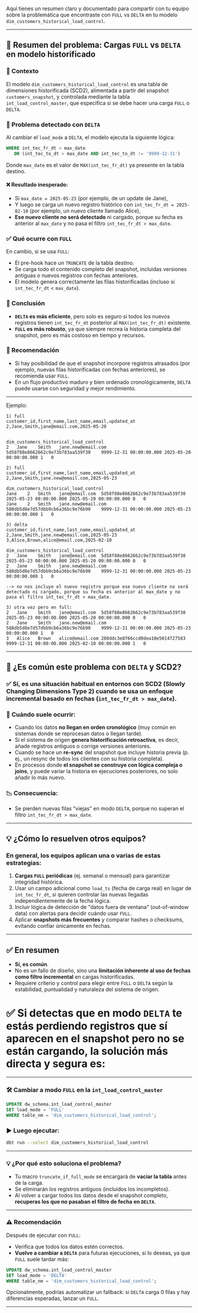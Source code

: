 Aquí tienes un resumen claro y documentado para compartir con tu equipo sobre la problemática que encontraste con `FULL` vs `DELTA` en tu modelo `dim_customers_historical_load_control`.

---

## 🧾 Resumen del problema: Cargas `FULL` vs `DELTA` en modelo historificado

### 🧩 Contexto

El modelo `dim_customers_historical_load_control` es una tabla de dimensiones historificada (SCD2), alimentada a partir del snapshot `customers_snapshot`, y controlada mediante la tabla `int_load_control_master`, que especifica si se debe hacer una carga `FULL` o `DELTA`.

### 🧨 Problema detectado con `DELTA`

Al cambiar el `load_mode` a `DELTA`, el modelo ejecuta la siguiente lógica:

```sql
WHERE int_tec_fr_dt > max_date
   OR (int_tec_to_dt > max_date AND int_tec_to_dt != '9999-12-31')
```

Donde `max_date` es el valor de `MAX(int_tec_fr_dt)` ya presente en la tabla destino.

#### ❌ Resultado inesperado:

* Si `max_date = 2025-05-23` (por ejemplo, de un update de Jane),
* Y luego se carga un nuevo registro histórico con `int_tec_fr_dt = 2025-02-10` (por ejemplo, un nuevo cliente llamado Alice),
* **Ese nuevo cliente no será detectado** ni cargado, porque su fecha es anterior al `max_date` y no pasa el filtro `int_tec_fr_dt > max_date`.

### ✅ Qué ocurre con `FULL`

En cambio, si se usa `FULL`:

* El pre-hook hace un `TRUNCATE` de la tabla destino.
* Se carga todo el contenido completo del snapshot, incluidas versiones antiguas o nuevos registros con fechas anteriores.
* El modelo genera correctamente las filas historificadas (incluso si `int_tec_fr_dt` < `max_date`).

### 🧠 Conclusión

* **`DELTA` es más eficiente**, pero solo es seguro si todos los nuevos registros tienen `int_tec_fr_dt` posterior al `MAX(int_tec_fr_dt)` existente.
* **`FULL` es más robusto**, ya que siempre recrea la historia completa del snapshot, pero es más costoso en tiempo y recursos.

### 🧩 Recomendación

* Si hay posibilidad de que el snapshot incorpore registros atrasados (por ejemplo, nuevas filas historificadas con fechas anteriores), se recomienda usar `FULL`.
* En un flujo productivo maduro y bien ordenado cronológicamente, `DELTA` puede usarse con seguridad y mejor rendimiento.

---

Ejemplo: 
```
1) full
customer_id,first_name,last_name,email,updated_at
2,Jane,Smith,jane@email.com,2025-05-20


dim_customers_historical_load_control
2	Jane	Smith	jane.new@email.com	5d58f88e8662662c9e73b783aa539f30	9999-12-31 00:00:00.000	2025-05-20 00:00:00.000	1	0
```

```
2) full
customer_id,first_name,last_name,email,updated_at
2,Jane,Smith,jane.new@email.com,2025-05-23

dim_customers_historical_load_control
Jane	2	Smith	jane@email.com	5d58f88e8662662c9e73b783aa539f30	2025-05-23 00:00:00.000	2025-05-20 00:00:00.000	0	0
Jane	2	Smith	jane.new@email.com	588db5d8e7d57dbb9cb6a36bc9e76b90	9999-12-31 00:00:00.000	2025-05-23 00:00:00.000	1	0
```

```
3) delta
customer_id,first_name,last_name,email,updated_at
2,Jane,Smith,jane.new@email.com,2025-05-23
3,Alice,Brown,alice@email.com,2025-02-10

dim_customers_historical_load_control
2	Jane	Smith	jane@email.com	5d58f88e8662662c9e73b783aa539f30	2025-05-23 00:00:00.000	2025-05-20 00:00:00.000	0	0
2	Jane	Smith	jane.new@email.com	588db5d8e7d57dbb9cb6a36bc9e76b90	9999-12-31 00:00:00.000	2025-05-23 00:00:00.000	1	0
```
```
--> no nos incluye el nuevo registro porque ese nuevo cliente no será detectado ni cargado, porque su fecha es anterior al max_date y no pasa el filtro int_tec_fr_dt > max_date.
```
```
3) otra vez pero en full: 
2	Jane	Smith	jane@email.com	5d58f88e8662662c9e73b783aa539f30	2025-05-23 00:00:00.000	2025-05-20 00:00:00.000	0	0
2	Jane	Smith	jane.new@email.com	588db5d8e7d57dbb9cb6a36bc9e76b90	9999-12-31 00:00:00.000	2025-05-23 00:00:00.000	1	0
3	Alice	Brown	alice@email.com	280ddc3e8f66ccd0dea10e5014727583	9999-12-31 00:00:00.000	2025-02-10 00:00:00.000	1	0
```


---

## 🧠 ¿Es común este problema con `DELTA` y SCD2?

### ✅ **Sí, es una situación habitual** en entornos con SCD2 (Slowly Changing Dimensions Type 2) cuando se usa un enfoque **incremental basado en fechas** (`int_tec_fr_dt > max_date`).

### 🧨 **Cuándo suele ocurrir:**

* Cuando los datos **no llegan en orden cronológico** (muy común en sistemas donde se reprocesan datos o llegan tarde).
* Si el sistema de origen **genera historificación retroactiva**, es decir, añade registros antiguos o corrige versiones anteriores.
* Cuando se hace un **re-sync** del snapshot que incluye historia previa (p. ej., un resync de todos los clientes con su historia completa).
* En procesos donde **el snapshot se construye con lógica compleja o joins**, y puede variar la historia en ejecuciones posteriores, no solo añadir lo más nuevo.

### 📉 Consecuencia:

* Se pierden nuevas filas "viejas" en modo `DELTA`, porque no superan el filtro `int_tec_fr_dt > max_date`.

---

## 💡 ¿Cómo lo resuelven otros equipos?

### En general, los equipos aplican **una o varias de estas estrategias**:

1. **Cargas `FULL` periódicas** (ej. semanal o mensual) para garantizar integridad histórica.
2. Usar un campo adicional como `load_ts` (fecha de carga real) en lugar de `int_tec_fr_dt`, si quieren controlar las nuevas llegadas independientemente de la fecha lógica.
3. Incluir lógica de detección de "datos fuera de ventana" (out-of-window data) con alertas para decidir cuándo usar `FULL`.
4. Aplicar **snapshots más frecuentes** y comparar hashes o checksums, evitando confiar únicamente en fechas.

---

## ✅ En resumen

* **Sí, es común**.
* No es un fallo de diseño, sino una **limitación inherente al uso de fechas como filtro incremental** en cargas historificadas.
* Requiere criterio y control para elegir entre `FULL` o `DELTA` según la estabilidad, puntualidad y naturaleza del sistema de origen.



# ✅ Si detectas que en modo `DELTA` **te estás perdiendo registros que sí aparecen en el snapshot pero no se están cargando**, **la solución más directa y segura es**:

---

### 🛠️ **Cambiar a modo `FULL` en la `int_load_control_master`**

```sql
UPDATE dw_schema.int_load_control_master
SET load_mode = 'FULL'
WHERE table_nm = 'dim_customers_historical_load_control';
```

### ▶️ Luego ejecutar:

```bash
dbt run --select dim_customers_historical_load_control
```

---

### 💡 ¿Por qué esto soluciona el problema?

* Tu macro `truncate_if_full_mode` se encargará de **vaciar la tabla** antes de la carga.
* Se eliminarán los registros antiguos (incluidos los incompletos).
* Al volver a cargar todos los datos desde el snapshot completo, **recuperas los que no pasaban el filtro de fecha en `DELTA`**.

---

### ⚠️ Recomendación

Después de ejecutar con `FULL`:

* Verifica que todos los datos estén correctos.
* **Vuelve a cambiar a `DELTA`** para futuras ejecuciones, si lo deseas, ya que `FULL` suele tardar más:

```sql
UPDATE dw_schema.int_load_control_master
SET load_mode = 'DELTA'
WHERE table_nm = 'dim_customers_historical_load_control';
```

Opcionalmente, podrías automatizar un fallback: si `DELTA` carga 0 filas y hay diferencias esperadas, lanzar un `FULL`.

---
